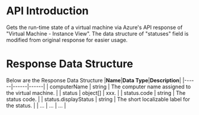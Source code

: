 # API Introduction
Gets the  run-time state of a virtual machine via Azure's API response of "Virtual Machine - Instance View". The data structure of "statuses" field is modified from original response for easier usage.

# Response Data Structure
Below are the Response Data Structure
|**Name**|**Data Type**|**Description**|
|------|------|------|
| computerName | string | The computer name assigned to the virtual machine. |
| status | object[] | xxx. |
| status.code | string | The status code. |
| status.displayStatus | string | The short localizable label for the status. |
| ... | ... | ... |
